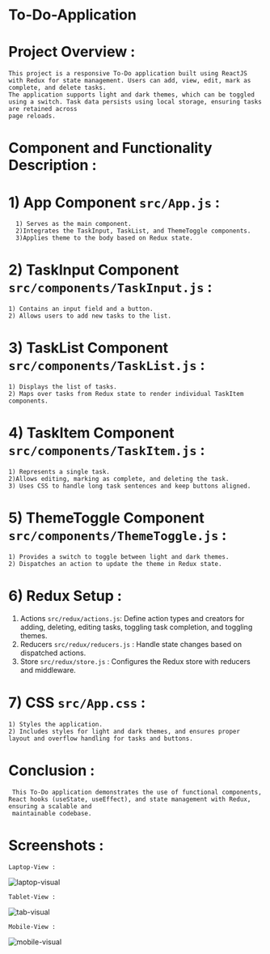 # To-Do-Application

# Project Overview :
    This project is a responsive To-Do application built using ReactJS with Redux for state management. Users can add, view, edit, mark as complete, and delete tasks. 
    The application supports light and dark themes, which can be toggled using a switch. Task data persists using local storage, ensuring tasks are retained across 
    page reloads.
    
# Component and Functionality Description :

 # 1) App Component `src/App.js` :
      1) Serves as the main component.
      2)Integrates the TaskInput, TaskList, and ThemeToggle components.
      3)Applies theme to the body based on Redux state.
      
 # 2) TaskInput Component `src/components/TaskInput.js` :
    1) Contains an input field and a button.
    2) Allows users to add new tasks to the list.
    
 # 3) TaskList Component `src/components/TaskList.js` :
    1) Displays the list of tasks.
    2) Maps over tasks from Redux state to render individual TaskItem components.
    
 # 4) TaskItem Component `src/components/TaskItem.js` :
    1) Represents a single task.
    2)Allows editing, marking as complete, and deleting the task.
    3) Uses CSS to handle long task sentences and keep buttons aligned.
    
 # 5) ThemeToggle Component `src/components/ThemeToggle.js` :
    1) Provides a switch to toggle between light and dark themes.
    2) Dispatches an action to update the theme in Redux state.
    
 # 6) Redux Setup :    
  1) Actions `src/redux/actions.js`: Define action types and creators for adding, deleting, editing tasks, toggling task completion, and toggling themes.
  2) Reducers `src/redux/reducers.js` : Handle state changes based on dispatched actions.
  3) Store `src/redux/store.js` : Configures the Redux store with reducers and middleware.
    
 # 7) CSS `src/App.css` :
    1) Styles the application.
    2) Includes styles for light and dark themes, and ensures proper layout and overflow handling for tasks and buttons. 
    
# Conclusion :
     This To-Do application demonstrates the use of functional components, React hooks (useState, useEffect), and state management with Redux, ensuring a scalable and 
     maintainable codebase.
     
# Screenshots :
    Laptop-View :   
![laptop-visual](https://github.com/Kunal-Deep011/To-Do-Redux-Application/assets/117732649/a5f7a49f-3224-4d34-ae52-415376fe1f3e)

    Tablet-View :
![tab-visual](https://github.com/Kunal-Deep011/To-Do-Redux-Application/assets/117732649/473eb812-b886-4476-8cda-ea5c92fe6888)

    Mobile-View :
![mobile-visual](https://github.com/Kunal-Deep011/To-Do-Redux-Application/assets/117732649/4ec6638b-7af8-44f6-b01b-f518f9dddc7d)






